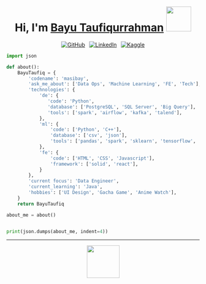 <div align="center"> 
    <h1>Hi, I'm  <a href="https://github.com/masibay" rel="nofollow"><b><span color="#4888B7">Bayu Taufiqurrahman</span></b></a>&nbsp;<img src="https://appstickers-cdn.appadvice.com/1435314243/837714878/8bc7091097b7a96b2ad1a11f3f42369e-7.png" width="65px"/> </h1>
</div>

<div align="center"> 
    <a href="https://github.com/masibay"><img src="https://img.shields.io/badge/github-%23181717?style=for-the-badge&logo=github&logoColor=white&labelColor=%23181717&link=https%3A%2F%2Fgithub.com%2Fmasibay" alt="GitHub"></a>&ensp;
    <a href="https://linkedin.com/in/masibay" target="_blank"><img src="https://img.shields.io/badge/linkedin-%234888B7?style=for-the-badge&logo=linkedin&logoColor=white&Color=%23181717&link=https%3A%2F%2Fwww.linkedin.com%2Fin%2Fmasibay%2F" alt="LinkedIn"></a>&ensp;
    <a href="https://kaggle.com/bayutaufiqurrahman" target="_blank"><img src="https://img.shields.io/badge/kaggle-%230072EF?style=for-the-badge&Color=%23181717&link=https%3A%2F%2Fwww.kaggle.com%2Fbayutaufiqurrahman" alt="Kaggle"></a>
</div>

```python
import json

def about():
    BayuTaufiq = {
        'codename': 'masibay',
        'ask_me_about': ['Data Ops', 'Machine Learning', 'FE', 'Tech'],
        'technologies': {
            'de': {
               'code': 'Python',
               'database': ['PostgreSQL', 'SQL Server', 'Big Query'],
               'tools': ['spark', 'airflow', 'kafka', 'talend'],
            },
            'ml': {
                'code': ['Python', 'C++'],
                'database': ['csv', 'json'],
                'tools': ['pandas', 'spark', 'sklearn', 'tensorflow', 'huggingface'],
            },
            'fe': {
                'code': ['HTML', 'CSS', 'Javascript'],
                'framework': ['solid', 'react'],
            }
        },
        'current focus': 'Data Engineer',
        'current_learning': 'Java',
        'hobbies': ['UI Design', 'Gacha Game', 'Anime Watch'],
    }
    return BayuTaufiq

about_me = about()


print(json.dumps(about_me, indent=4))
```
<hr/>
<div align="center">
    <img src="https://appstickers-cdn.appadvice.com/1435314243/837714878/5b7beb9a34d63eb058c134419451c655-5.png" width="85px">
</div>